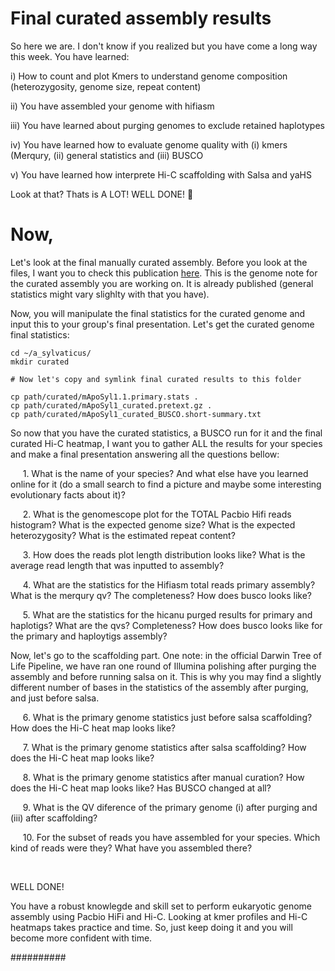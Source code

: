 # Final curated assembly results

So here we are. I don't know if you realized but you have come a long way this week. You have learned:

i) How to count and plot Kmers to understand genome composition (heterozygosity, genome size, repeat content)

ii) You have assembled your genome with hifiasm

iii) You have learned about purging genomes to exclude retained haplotypes

iv) You have learned how to evaluate genome quality with (i) kmers (Merqury, (ii) general statistics and (iii) BUSCO

v) You have learned how interprete Hi-C scaffolding with Salsa and yaHS

Look at that? Thats is A LOT! WELL DONE! :clap: 

# Now,

Let's look at the final manually curated assembly. 
Before you look at the files, I want you to check this publication [here](https://wellcomeopenresearch.org/articles/8-442/v1). This is the genome note for the curated assembly you are working on. It is already published (general statistics might vary slighlty with that you have). 

Now, you will manipulate the final statistics for the curated genome and input this to your group's final presentation.
Let's get the curated genome final statistics:

```console
cd ~/a_sylvaticus/
mkdir curated

# Now let's copy and symlink final curated results to this folder

cp path/curated/mApoSyl1.1.primary.stats .
cp path/curated/mApoSyl1_curated.pretext.gz .
cp path/curated/mApoSyl1_curated_BUSCO.short-summary.txt
```
So now that you have the curated statistics, a BUSCO run for it and the final curated Hi-C heatmap, I want you to gather ALL the results for your species and make a final presentation answering all the questions bellow:

     1\. What is the name of your species? And what else have you learned online for it (do a small search to find a picture and maybe some interesting evolutionary facts about it)?

     2\. What is the genomescope plot for the TOTAL Pacbio Hifi reads histogram? What is the expected genome size? What is the expected heterozygosity? What is the estimated repeat content?

     3\. How does the reads plot length distribution looks like? What is the average read length that was inputted to assembly?

     4\. What are the statistics for the Hifiasm total reads primary assembly? What is the merqury qv? The completeness? How does busco looks like?

     5\. What are the statistics for the hicanu purged results for primary and haplotigs? What are the qvs? Completeness? How does busco looks like for the primary and haploytigs assembly?

Now, let's go to the scaffolding part. One note: in the official Darwin Tree of Life Pipeline, we have ran one round of Illumina polishing after purging the assembly and before running salsa on it. This is why you may find a slightly different number of bases in the statistics of the assembly after purging, and just before salsa.

     6\. What is the primary genome statistics just before salsa scaffolding? How does the Hi-C heat map looks like?

     7\. What is the primary genome statistics after salsa scaffolding? How does the Hi-C heat map looks like?

     8\. What is the primary genome statistics after manual curation? How does the Hi-C heat map looks like? Has BUSCO changed at all?

     9\. What is the QV diference of the primary genome (i) after purging and (iii) after scaffolding?

     10\. For the subset of reads you have assembled for your species. Which kind of reads were they? What have you assembled there?

   

WELL DONE! 

You have a robust knowlegde and skill set to perform eukaryotic genome assembly using Pacbio HiFi and Hi-C. Looking at kmer profiles and Hi-C heatmaps takes practice and time. So, just keep doing it and you will become more confident with time. 


##########
